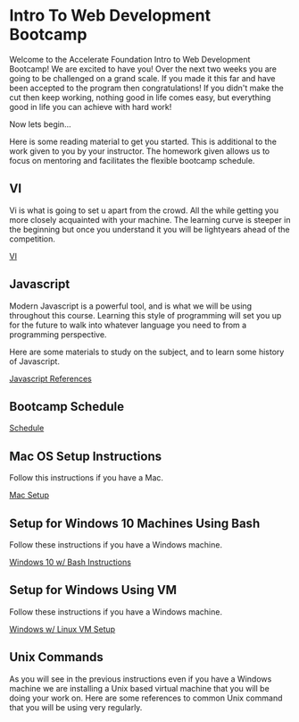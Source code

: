 # Intro To Web Development Bootcamp

Welcome to the Accelerate Foundation Intro to Web Development Bootcamp! We are excited to have you! Over the next two weeks you are going to be challenged on a grand scale. If you made it this far and have been accepted to the program then congratulations! If you didn't make the cut then keep working, nothing good in life comes easy, but everything good in life you can achieve with hard work!

Now lets begin...

Here is some reading material to get you started. This is additional to the work given to you by your instructor. The homework given allows us to focus on mentoring and facilitates the flexible bootcamp schedule.

## VI

Vi is what is going to set u apart from the crowd. All the while getting you more closely acquainted with your machine. The learning curve is steeper in the beginning but once you understand it you will be lightyears ahead of the competition.

[VI](./references/VI.md)

## Javascript

Modern Javascript is a powerful tool, and is what we will be using throughout this course. Learning this style of programming will set you up for the future to walk into whatever language you need to from a programming perspective.

Here are some materials to study on the subject, and to learn some history of Javascript.

[Javascript References](./references/JAVASCRIPT.md)

## Bootcamp Schedule

[Schedule](./references/SCHEDULE.md)

## Mac OS Setup Instructions

Follow this instructions if you have a Mac.

[Mac Setup](./references/MAC_SETUP.md)

## Setup for Windows 10 Machines Using Bash 

Follow these instructions if you have a Windows machine.

[Windows 10 w/ Bash Instructions](./references/WINDOWS10BASH.md)

## Setup for Windows Using VM 

Follow these instructions if you have a Windows machine.

[Windows w/ Linux VM Setup](./references/VM.md)

## Unix Commands

As you will see in the previous instructions even if you have a Windows machine we are installing a Unix based virtual machine that you will be doing your work on. Here are some references to common Unix command that you will be using very regularly.

[](./references/UNIX.md)
